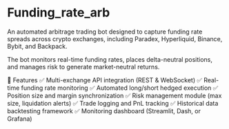 # Funding_rate_arb

An automated arbitrage trading bot designed to capture funding rate spreads across crypto exchanges, including Paradex, Hyperliquid, Binance, Bybit, and Backpack.

The bot monitors real-time funding rates, places delta-neutral positions, and manages risk to generate market-neutral returns.

🌟 Features
✅ Multi-exchange API integration (REST & WebSocket)
✅ Real-time funding rate monitoring
✅ Automated long/short hedged execution
✅ Position size and margin synchronization
✅ Risk management module (max size, liquidation alerts)
✅ Trade logging and PnL tracking
✅ Historical data backtesting framework
✅ Monitoring dashboard (Streamlit, Dash, or Grafana)
